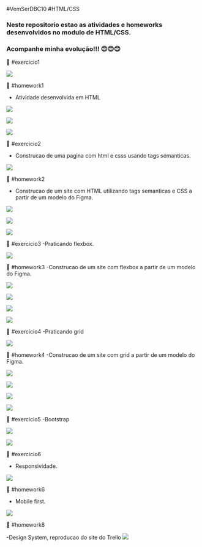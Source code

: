 #VemSerDBC10
#HTML/CSS
### Neste repositorio estao as atividades e homeworks desenvolvidos no modulo de HTML/CSS.

### Acompanhe minha evolução!!! 😊😊😊

📌 #exercicio1


![](imagens/exercicio1.png)


📌 #homework1
- Atividade desenvolvida em HTML


![](imagens/homework1-Pt1.png)


![](imagens/homework1-Pt-2.png)


![](imagens/homework1-Pt-3.png)


📌 #exercicio2
- Construcao de uma pagina com html e csss usando tags semanticas.


![](imagens/exercicio2.png)


📌 #homework2
- Construcao de um site com HTML utilizando tags semanticas e CSS a partir de um modelo do Figma. 


![](imagens/homework2-home.png)


![](imagens/homework2-sobre.png)


![](imagens/homework2-contato.png)


📌 #exercicio3
-Praticando flexbox.


![](imagens/exercicio3-flexbox.png)


📌 #homework3
-Construcao de um site com flexbox a partir de um modelo do Figma.


![](imagens/homework3-home.png)


![](imagens/homework3-sobre.png)


![](imagens/homework3-produtos.png)


![](imagens/homework3-contato.png)


📌 #exercicio4
-Praticando grid


![](imagens/exercicio4-grid.png)


📌 #homework4
-Construcao de um site com grid a partir de um modelo do Figma.


![](imagens/homework4-index.png)


![](imagens/homework4-sobre.png)


![](imagens/homework4-produtos.png)


![](imagens/homework4-contatos.png)


📌 #exercicio5
-Bootstrap


![](imagens/exercicio5-bootstrap.png)


![](imagens/exercicio5-tela1-bootstrap.png)


📌 #exercicio6
- Responsividade.


![](imagens/exercicio6.png)

📌 #homework6
- Mobile first.


![](imagens/homework6-mobile.png)


📌 #homework8


-Design System, reproducao do site do Trello
![](imagens/homework-8.png)
